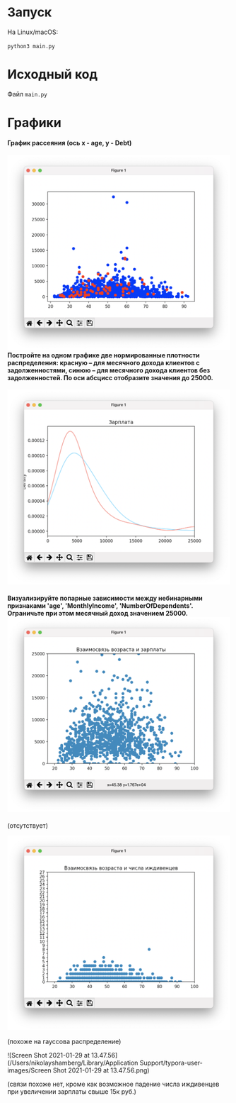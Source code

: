 # Запуск

На Linux/macOS: 

`python3 main.py`



# Исходный код

Файл `main.py`

# Графики

#### График рассеяния (ось x - age, y - Debt)

#### ![Screen Shot 2021-01-29 at 13.41.03](scr1.png)Постройте на одном графике две нормированные плотности распределения: красную – для месячного дохода клиентов с задолженностями, синюю – для месячного дохода клиентов без задолженностей. По оси абсцисс отобразите значения до 25000.



![scr2](scr2.png)

#### Визуализируйте попарные зависимости между небинарными признаками 'age', 'MonthlyIncome', 'NumberOfDependents'. Ограничьте при этом месячный доход значением 25000.![Screen Shot 2021-01-29 at 13.45.46](scr3.png)

(отсутствует)

![Screen Shot 2021-01-29 at 13.47.32](scr4.png)

(похоже на гауссова распределение)



![Screen Shot 2021-01-29 at 13.47.56](/Users/nikolayshamberg/Library/Application Support/typora-user-images/Screen Shot 2021-01-29 at 13.47.56.png)

(cвязи похоже нет, кроме как возможное падение числа иждивенцев при увеличении зарплаты свыше 15к руб.)